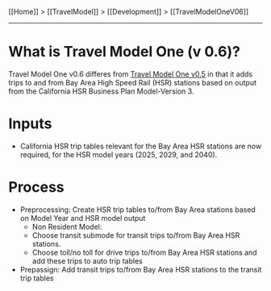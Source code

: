 [[Home]] > [[TravelModel]] > [[Development]] > [[TravelModelOneV06]]

---

# What is Travel Model One (v 0.6)?

Travel Model One v0.6 differes from [Travel Model One v0.5](TravelModelOneV05) in that it adds trips to and from Bay Area High Speed Rail (HSR) stations based on output from the California HSR Business Plan Model-Version 3.

# Inputs
* California HSR trip tables relevant for the Bay Area HSR stations are now required, for the HSR model years (2025, 2029, and 2040).

# Process
* Preprocessing: Create HSR trip tables to/from Bay Area stations based on Model Year and HSR model output
  * Non Resident Model:
  * Choose transit submode for transit trips to/from Bay Area HSR stations.
  * Choose toll/no toll for drive trips to/from Bay Area HSR stations and add these trips to auto trip tables
* Prepassign: Add transit trips to/from Bay Area HSR stations to the transit trip tables